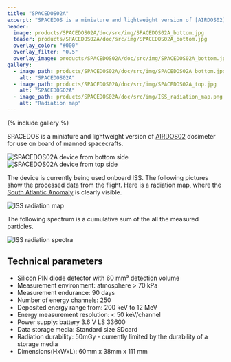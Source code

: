 ```yaml
---
title: "SPACEDOS02A"
excerpt: "SPACEDOS is a miniature and lightweight version of [AIRDOS02](https://github.com/UniversalScientificTechnologies/AIRDOS02) dosimeter for use on board of manned spacecrafts."
header:
  image: products/SPACEDOS02A/doc/src/img/SPACEDOS02A_bottom.jpg
  teaser: products/SPACEDOS02A/doc/src/img/SPACEDOS02A_bottom.jpg
  overlay_color: "#000"
  overlay_filter: "0.5"
  overlay_image: products/SPACEDOS02A/doc/src/img/SPACEDOS02A_bottom.jpg
gallery:
  - image_path: products/SPACEDOS02A/doc/src/img/SPACEDOS02A_bottom.jpg
    alt: "SPACEDOS02A"
  - image_path: products/SPACEDOS02A/doc/src/img/SPACEDOS02A_top.jpg
    alt: "SPACEDOS02A"
  - image_path: products/SPACEDOS02A/doc/src/img/ISS_radiation_map.png
    alt: "Radiation map"
---
```


{% include gallery %}

SPACEDOS is a miniature and lightweight version of [AIRDOS02](https://github.com/UniversalScientificTechnologies/AIRDOS02) dosimeter for use on board of manned spacecrafts.

![SPACEDOS02A device from bottom side](../doc/src/img/SPACEDOS02A_bottom.jpg "PCB")
![SPACEDOS02A device from top side](../doc/src/img/SPACEDOS02A_top.jpg "PCB")

The device is currently being used onboard ISS. The following pictures show the processed data from the flight. Here is a radiation map, where the [South Atlantic Anomaly](https://en.wikipedia.org/wiki/South_Atlantic_Anomaly) is clearly visible.

![ISS radiation map](../doc/src/img/ISS_radiation_map.png)

The following spectrum is a cumulative sum of the all the measured particles. 

![ISS radiation spectra](../doc/src/img/iss_flight_spectra.png)


## Technical parameters

* Silicon PIN diode detector with 60 mm³ detection volume
* Measurement environment: atmosphere > 70 kPa
* Measurement endurance: 90 days
* Number of energy channels: 250
* Deposited energy range from: 200 keV to 12 MeV
* Energy measurement resolution: < 50 keV/channel
* Power supply: battery 3.6 V LS 33600
* Data storage media: Standard size SDcard
* Radiation durability: 50mGy - currently limited by the durability of a storage media
* Dimensions(HxWxL): 60mm x 38mm x 111 mm 
